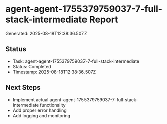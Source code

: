 # agent-agent-1755379759037-7-full-stack-intermediate Report

Generated: 2025-08-18T12:38:36.507Z

## Status
- Task: agent-agent-1755379759037-7-full-stack-intermediate
- Status: Completed
- Timestamp: 2025-08-18T12:38:36.507Z

## Next Steps
- Implement actual agent-agent-1755379759037-7-full-stack-intermediate functionality
- Add proper error handling
- Add logging and monitoring
